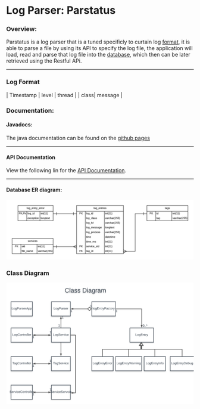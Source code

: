 # Log Parser: Parstatus
### Overview:
  Parstatus is a log parser that is a tuned specificly to curtain log [format](#log-format), it is able to parse a file by using its API to specify the log file, the application will load, read and parse that log file into the [database](#), which then can be later retrieved using the Restful APi.
***
### Log Format
| Timestamp | level | thread |  | class| message |
### Documentation:
#### Javadocs:
  The java documentation can be found on the [github pages](https://zakariatalhami.github.io/LogParser/index.html)
***
#### API Documentation
 View the following lin for the [API Documentation](https://documenter.getpostman.com/view/4753964/RWTfyMDF).
***
#### Database ER diagram:
![Database ER diagram](/docs/DB.png)


### Class Diagram

![Class diagram](/docs/ClassDiagram.png)
